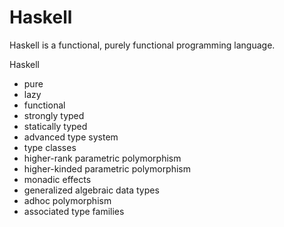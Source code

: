 # Haskell

Haskell is a functional, purely functional programming language.

Haskell
- pure
- lazy
- functional
- strongly ­typed
- statically ­typed
- advanced type system
- type classes
- higher-­rank parametric polymorphism
- higher-­kinded parametric polymorphism
- monadic effects
- generalized algebraic data types
- ad­hoc polymorphism
- associated type families
